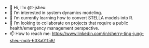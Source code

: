 - 👋 Hi, I’m @t-jsheu
- 👀 I’m interested in system dynamics modeling.
- 🌱 I’m currently learning how to convert STELLA models into R.
- 💞️ I’m looking to collaborate on projects that require a public health/emergency management perspective.
- 📫 How to reach me: https://www.linkedin.com/in/sherry-ting-jung-sheu-mph-633a01159/
<!---
t-jsheu/t-jsheu is a ✨ special ✨ repository because its `README.md` (this file) appears on your GitHub profile.
You can click the Preview link to take a look at your changes.
--->
